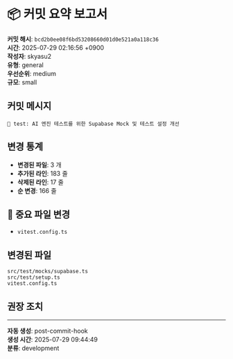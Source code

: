 # 📦 커밋 요약 보고서

**커밋 해시**: `bcd2b0ee08f6bd53208660d01d0e521a0a118c36`  
**시간**: 2025-07-29 02:16:56 +0900  
**작성자**: skyasu2  
**유형**: general  
**우선순위**: medium  
**규모**: small  

## 커밋 메시지

```
🧪 test: AI 엔진 테스트를 위한 Supabase Mock 및 테스트 설정 개선
```

## 변경 통계

- **변경된 파일**: 3 개
- **추가된 라인**: 183 줄
- **삭제된 라인**: 17 줄
- **순 변경**: 166 줄

## 🔴 중요 파일 변경

- `vitest.config.ts`

## 변경된 파일

```
src/test/mocks/supabase.ts
src/test/setup.ts
vitest.config.ts
```

## 권장 조치


---

**자동 생성**: post-commit-hook  
**생성 시간**: 2025-07-29 09:44:49  
**분류**: development  

